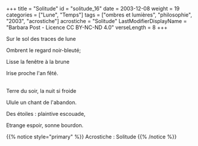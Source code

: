 +++
title = "Solitude"
id = "solitude_16"
date = 2003-12-08
weight = 19
categories = ["Lune", "Temps"]
tags = ["ombres et lumières", "philosophie", "2003", "acrostiche"]
acrostiche = "Solitude"
LastModifierDisplayName = "Barbara Post - Licence CC BY-NC-ND 4.0"
verseLength = 8
+++

Sur le sol des traces de lune

Ombrent le regard noir-bleuté;

Lisse la fenêtre à la brune

Irise proche l'an fêté.

 \
Terre du soir, la nuit si froide

Ulule un chant de l'abandon.

Des étoiles : plaintive escouade,

Etrange espoir, sonne bourdon.

{{% notice style="primary" %}}
Acrostiche : Solitude
{{% /notice %}}
